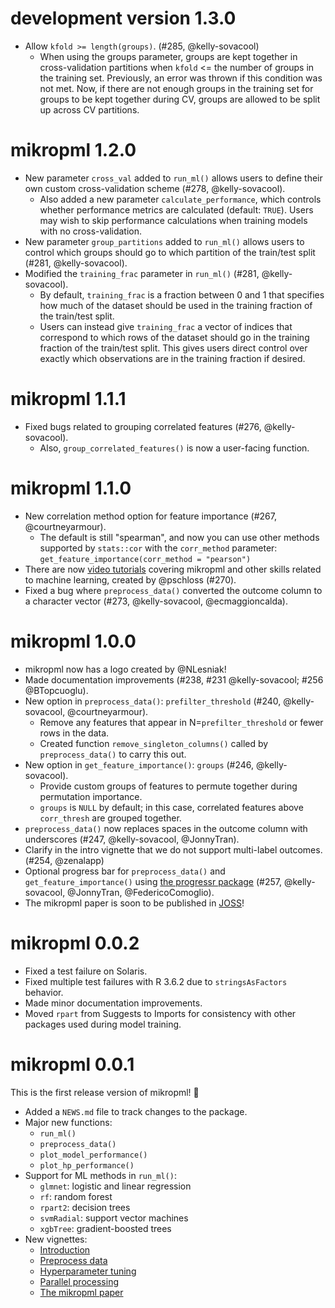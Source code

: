 # development version 1.3.0

- Allow `kfold >= length(groups)`. (#285, @kelly-sovacool)
    - When using the groups parameter, groups are kept together in cross-validation partitions when `kfold` <= the number of groups in the training set. Previously, an error was thrown if this condition was not met. Now, if there are not enough groups in the training set for groups to be kept together during CV, groups are allowed to be split up across CV partitions. 

# mikropml 1.2.0

- New parameter `cross_val` added to `run_ml()` allows users to define their own custom cross-validation scheme (#278, @kelly-sovacool).
    - Also added a new parameter `calculate_performance`, which controls whether performance metrics are calculated (default: `TRUE`). Users may wish to skip performance calculations when training models with no cross-validation.
- New parameter `group_partitions` added to `run_ml()` allows users to control which groups should go to which partition of the train/test split (#281, @kelly-sovacool).
- Modified the `training_frac` parameter in `run_ml()` (#281, @kelly-sovacool).
    - By default, `training_frac` is a fraction between 0 and 1 that specifies how much of the dataset should be used in the training fraction of the train/test split.
    - Users can instead give `training_frac` a vector of indices that correspond to which rows of the dataset should go in the training fraction of the train/test split. This gives users direct control over exactly which observations are in the training fraction if desired.

# mikropml 1.1.1

- Fixed bugs related to grouping correlated features (#276, @kelly-sovacool).
    - Also, `group_correlated_features()` is now a user-facing function.

# mikropml 1.1.0

- New correlation method option for feature importance (#267, @courtneyarmour).
    - The default is still "spearman", and now you can use other methods supported by `stats::cor` with the `corr_method` parameter: `get_feature_importance(corr_method = "pearson")`
- There are now [video tutorials](https://www.youtube.com/playlist?list=PLmNrK_nkqBpKpzb9-vI4V7SdXC-jXEcmg) covering mikropml and other skills related to machine learning, created by @pschloss (#270).
- Fixed a bug where `preprocess_data()` converted the outcome column to a character vector (#273, @kelly-sovacool, @ecmaggioncalda).

# mikropml 1.0.0

- mikropml now has a logo created by @NLesniak!
- Made documentation improvements (#238, #231 @kelly-sovacool; #256 @BTopcuoglu).
- New option in `preprocess_data()`: `prefilter_threshold` (#240, @kelly-sovacool, @courtneyarmour).
    - Remove any features that appear in N=`prefilter_threshold` or fewer rows in the data.
    - Created function `remove_singleton_columns()` called by `preprocess_data()` to carry this out.
- New option in `get_feature_importance()`: `groups` (#246, @kelly-sovacool).
    - Provide custom groups of features to permute together during permutation importance.
    - `groups` is `NULL` by default; in this case, correlated features above `corr_thresh` are grouped together.
- `preprocess_data()` now replaces spaces in the outcome column with underscores (#247, @kelly-sovacool, @JonnyTran).
- Clarify in the intro vignette that we do not support multi-label outcomes. (#254, @zenalapp)
- Optional progress bar for `preprocess_data()` and `get_feature_importance()` using [the progressr package](https://github.com/HenrikBengtsson/progressr) (#257, @kelly-sovacool, @JonnyTran, @FedericoComoglio).
- The mikropml paper is soon to be published in [JOSS](https://joss.theoj.org/papers/10.21105/joss.03073)!

# mikropml 0.0.2

- Fixed a test failure on Solaris.
- Fixed multiple test failures with R 3.6.2 due to `stringsAsFactors` behavior.
- Made minor documentation improvements.
- Moved `rpart` from Suggests to Imports for consistency with other packages used during model training.

# mikropml 0.0.1

This is the first release version of mikropml! 🎉

- Added a `NEWS.md` file to track changes to the package.
- Major new functions:
    - `run_ml()`
    - `preprocess_data()`
    - `plot_model_performance()`
    - `plot_hp_performance()`
- Support for ML methods in `run_ml()`:
    - `glmnet`: logistic and linear regression
    - `rf`: random forest
    - `rpart2`: decision trees
    - `svmRadial`: support vector machines
    - `xgbTree`: gradient-boosted trees
- New vignettes:
    - [Introduction](http://www.schlosslab.org/mikropml/articles/introduction.html)
    - [Preprocess data](http://www.schlosslab.org/mikropml/articles/preprocess.html)
    - [Hyperparameter tuning](http://www.schlosslab.org/mikropml/articles/tuning.html)
    - [Parallel processing](http://www.schlosslab.org/mikropml/articles/parallel.html)
    - [The mikropml paper](http://www.schlosslab.org/mikropml/articles/paper.html)
